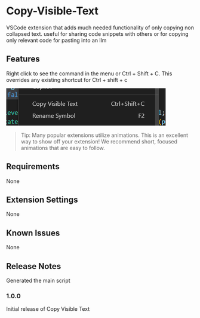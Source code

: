 # Copy-Visible-Text
VSCode extension that adds much needed functionality of only copying non collapsed text. useful for sharing code snippets with others or for copying only relevant code for pasting into an llm


## Features

Right click to see the command in the menu or Ctrl + Shift + C. This overrides any existing shortcut for Ctrl + shift + c

![Right Click](images/image.png)

> Tip: Many popular extensions utilize animations. This is an excellent way to show off your extension! We recommend short, focused animations that are easy to follow.

## Requirements

None

## Extension Settings

None

## Known Issues

None

## Release Notes

Generated the main script

### 1.0.0

Initial release of Copy Visible Text

